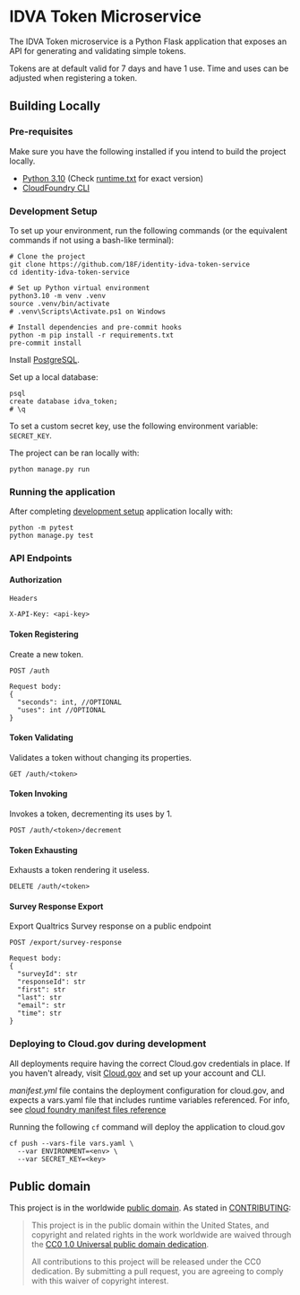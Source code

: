 # IDVA Token Microservice
The IDVA Token microservice is a Python Flask
application that exposes an API for generating and validating simple tokens.

Tokens are at default valid for 7 days and have 1 use. Time and uses can be adjusted when registering a token.

## Building Locally

### Pre-requisites
Make sure you have the following installed if you intend to build the project locally.
- [Python 3.10](https://www.python.org/) (Check [runtime.txt](runtime.txt) for exact version)
- [CloudFoundry CLI](https://docs.cloudfoundry.org/cf-cli/)

### Development Setup
To set up your environment, run the following commands (or the equivalent
commands if not using a bash-like terminal):
```shell
# Clone the project
git clone https://github.com/18F/identity-idva-token-service
cd identity-idva-token-service

# Set up Python virtual environment
python3.10 -m venv .venv
source .venv/bin/activate
# .venv\Scripts\Activate.ps1 on Windows

# Install dependencies and pre-commit hooks
python -m pip install -r requirements.txt
pre-commit install

```
Install [PostgreSQL](https://www.postgresql.org/).

Set up a local database:
```shell
psql
create database idva_token;
# \q
```

To set a custom secret key, use the following environment variable: `SECRET_KEY`.

The project can be ran locally with:
```shell
python manage.py run
```

### Running the application
After completing [development setup](#development-setup) application locally with:
```shell
python -m pytest
python manage.py test
```

### API Endpoints

#### Authorization
```
Headers

X-API-Key: <api-key>
```

#### Token Registering
Create a new token.

`POST /auth`

```
Request body:
{
  "seconds": int, //OPTIONAL
  "uses": int //OPTIONAL
}
```

#### Token Validating
Validates a token without changing its properties.

`GET /auth/<token>`


#### Token Invoking
Invokes a token, decrementing its uses by 1.

`POST /auth/<token>/decrement`


#### Token Exhausting
Exhausts a token rendering it useless.

`DELETE /auth/<token>`


#### Survey Response Export
Export Qualtrics Survey response on a public endpoint

`POST /export/survey-response`

```
Request body:
{
  "surveyId": str
  "responseId": str
  "first": str
  "last": str
  "email": str
  "time": str
}
```

### Deploying to Cloud.gov during development
All deployments require having the correct Cloud.gov credentials in place. If
you haven't already, visit [Cloud.gov](https://cloud.gov) and set up your
account and CLI.

*manifest.yml* file contains the deployment configuration for cloud.gov, and expects
a vars.yaml file that includes runtime variables referenced. For info, see
[cloud foundry manifest files reference](https://docs.cloudfoundry.org/devguide/deploy-apps/manifest-attributes.html)

Running the following `cf` command will deploy the application to cloud.gov
```shell
cf push --vars-file vars.yaml \
  --var ENVIRONMENT=<env> \
  --var SECRET_KEY=<key>
```

## Public domain

This project is in the worldwide [public domain](LICENSE.md). As stated in
[CONTRIBUTING](CONTRIBUTING.md):

> This project is in the public domain within the United States, and copyright
and related rights in the work worldwide are waived through the
[CC0 1.0 Universal public domain dedication](https://creativecommons.org/publicdomain/zero/1.0/).
>
> All contributions to this project will be released under the CC0 dedication.
By submitting a pull request, you are agreeing to comply with this waiver of
copyright interest.